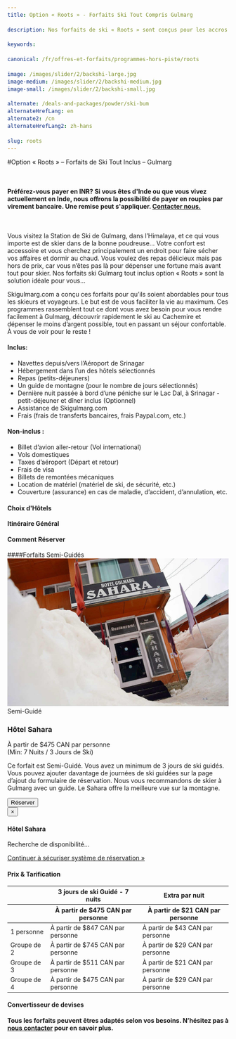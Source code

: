 ```yaml
---
title: Option « Roots » - Forfaits Ski Tout Compris Gulmarg

description: Nos forfaits de ski « Roots » sont conçus pour les accros de ski et de snowboard qui veulent rider à Gulmarg (Cachemire) dans l'Himalaya sans dépenser une fortune!

keywords:

canonical: /fr/offres-et-forfaits/programmes-hors-piste/roots

image: /images/slider/2/backshi-large.jpg
image-medium: /images/slider/2/backshi-medium.jpg
image-small: /images/slider/2/backshi-small.jpg

alternate: /deals-and-packages/powder/ski-bum
alternateHrefLang: en
alternate2: /cn
alternateHrefLang2: zh-hans

slug: roots
---
```


#Option « Roots » – Forfaits de Ski Tout Inclus – Gulmarg
<p class="home-notification" style="margin: 50px 0 50px;"><b>Préférez-vous payer en INR? Si vous êtes d'Inde ou que vous vivez actuellement en Inde, nous offrons la possibilité de payer en roupies par virement bancaire. Une remise peut s'appliquer. <a href="https://skigulmarg.com/fr/contactez-nous" title="Contacter Nous">Contacter nous.</a></b></p>
Vous visitez la Station de Ski de Gulmarg, dans l’Himalaya, et ce qui vous importe est de skier dans de la bonne poudreuse… Votre confort est accessoire et vous cherchez principalement un endroit pour faire sécher vos affaires et dormir au chaud. Vous voulez des repas délicieux mais pas hors de prix, car vous n’êtes pas là pour dépenser une fortune mais avant tout pour skier. Nos forfaits ski Gulmarg tout inclus option « Roots » sont la solution idéale pour vous…

Skigulmarg.com a conçu ces forfaits pour qu’ils soient abordables pour tous les skieurs et voyageurs. Le but est de vous faciliter la vie au maximum. Ces programmes rassemblent tout ce dont vous avez besoin pour vous rendre facilement à Gulmarg, découvrir rapidement le ski au Cachemire et dépenser le moins d’argent possible, tout en passant un séjour confortable. À vous de voir pour le reste !


<div class="row">
    <div class="col-sm-6">
        <h4>Inclus:</h4>
        <ul>
            <li>Navettes depuis/vers l’Aéroport de Srinagar</li>
            <li>Hébergement dans l’un des hôtels sélectionnés</li>
            <li>Repas (petits-déjeuners)</li>
            <li>Un guide de montagne (pour le nombre de jours sélectionnés)</li>
            <li>Dernière nuit passée à bord d’une péniche sur le Lac Dal, à Srinagar - petit-déjeuner et dîner inclus (Optionnel)</li>
            <li>Assistance de Skigulmarg.com</li>
            <li>Frais (frais de transferts bancaires, frais Paypal.com, etc.)</li>
        </ul>
    </div>
    <div class="col-sm-6">
        <h4>Non-inclus :</h4>
        <ul>
            <li>Billet d’avion aller-retour (Vol international)</li>
            <li>Vols domestiques</li>
            <li>Taxes d’aéroport (Départ et retour)</li>
            <li>Frais de visa</li>
            <li>Billets de remontées mécaniques</li>
            <li>Location de matériel (matériel de ski, de sécurité, etc.)</li>
            <li>Couverture (assurance) en cas de maladie, d’accident, d’annulation, etc.</li>
        </ul>
    </div>
</div>
<div class="accordion pricing">
      <article class="ac-item">
          <h4 class="ac-title">Choix d'Hôtels</h4>
          <div class="ac-content" style="display: none;">
          <h5>Hôtel Sahara</h5>
          C'est l'hôtel le plus abordable avec lequel nous travaillons. L'hôtel Sahara est situé à environ 1,4 km de la télécabine de Gulmarg. L'hôtel est assez basique. Le hall et les couloirs ne sont pas chauffés. Votre chambre est chauffée avec un appareil de chauffage au gaz qui doit être éteint la nuit. Vous obtenez également une couverture électrique pour rester au chaud la nuit. Vous avez une salle de bain privée décente avec de l'eau chaude (l'eau chaude est disponible lorsque Gulmarg a de l'électricité). Le restaurant sert de l'excellente nourriture abordable.
          <p><a href="https://www.tripadvisor.fr/Hotel_Review-g317095-d1893070-Reviews-Hotel_Gulmarg_Sahara-Gulmarg_Baramulla_District_Kashmir_Jammu_and_Kashmir.html" class="more-info m-b-30 block" target="blank">Avis & Images - Hôtel Sahara sur Tripadvisor<i class="fa fa-chevron-right" aria-hidden="true"></i></a></p>
          <!-- <h5>Hôtel Alpine Ridge</h5>
          <p>L'Hôtel Alpine Ridge est un meilleur hôtel que l'Hôtel Sahara. Il est situé à environ 450 mètres de la télécabine (via un petit sentier). Il est possible de skier de l'hôtel à la télécabine. Les chambres sont plus jolies que l'hôtel Sahara. Encore une fois, le hall et les couloirs ne sont pas chauffés. Il y a un grand salon pour se détendre et manger. Vous devrez peut-être demander à quelques reprises d'allumer le chauffage, mais une fois réchauffé, vous pourrez vous détendre. Votre chambre a une salle de bain privée avec eau chaude. L'hôtel dispose d'un système de chauffage central. L’hôtel Alpine Ridge dispose d’un groupe électrogène qui s’allume en cas de coupure de courant à Gulmarg. C'est loin d'être le plus haut niveau de confort.</p>
          <p><a href="https://www.tripadvisor.fr/Hotel_Review-g317095-d1401066-Reviews-Alpine_Ridge-Gulmarg_Baramulla_District_Kashmir_Jammu_and_Kashmir.html" class="more-info m-b-30 block" target="blank">Avis & Images - Hôtel Alpine Ridge sur Tripadvisor<i class="fa fa-chevron-right" aria-hidden="true"></i></a></p>   -->
          </div>
      </article>
      <article class="ac-item" style="margin-top: -1px">
          <h4 class="ac-title">Itinéraire Général</h4>
          <div class="ac-content" style="display: none;">
            <ul>
            <li><b>Jour d'arrivée:</b> Transferts de l'aéroport à Gulmarg, collecte de l'équipement (si nécessaire), enregistrement à l'hôtel, première rencontre avec votre guide. Temps libre pour découvrir et apprécier Gulmarg.</li>
            <li><b>Journées de ski:</b> Rencontrez votre guide tôt, skiez les montagnes de l'Himalaya toute la journée, pause déjeuner sur la montagne. Nous recommandons un forfait entièrement guidé. Si vous réservez un forfait semi-guidé, il comprend un minimum de 3 journées de ski guidées. Après votre troisième journée de ski, vous skierez la station de ski de Gulmarg sans guide. S'il vous plaît, soyez très prudent et respectez la montagne.</li>
            <li><b>Dernière journée de ski:</b> Après avoir passé la dernière journée de ski dans l'Himalaya, assurez-vous de rendre le matériel de location. Si vous n'allez pas sur la péniche optionnelle, dégustez un bon repas et prenez le temps de réfléchir à ce beau voyage. Si vous vous rendez à la péniche, votre navette viendra vous chercher vers 16 heures pour vous rendre au lac Dal et profiter d’un bon moment ainsi que d’un repas chaud.</li>
            <li><b>Jour de départ: </b> Quittez Gulmarg ou Srinagar vers l'aéroport de Srinagar. Nous confirmerons votre heure de départ en fonction de l'heure de votre vol.</li>
            </ul>
          </div>
      </article>
      <article class="ac-item" style="margin-top: -1px">
          <h4 class="ac-title">Comment Réserver</h4>
          <div class="ac-content" style="display: none;">
            <ol>
            <li>Sélectionnez votre forfait et cliquez sur "Réserver".</li>
            <li>Choisissez vos dates d'arrivée et de départ. Cliquez sur "Réserver".</li>
            <li>Sélectionnez: 1 Rider, 2, 3 ou 4 Riders. Vérifiez les dates et les prix. Cliquez sur "Continuer". </li>
            <li>Vous pouvez ajouter plus de membres à la réservation. Notez qu'il est possible de naviguer hors de la réservation pour sélectionner des éléments sur une autre page. Toutes vos informations seront toujours disponibles.
              <ol>
                <li>Cliquez sur "Ajouter à la réservation".</li>
                <li>Accédez à l'élément qui vous intéresse - il peut être sur une autre page. Cliquez sur "Réserver".</li>
                <li>Ajustez le nombre de Riders et les dates.</li>
                <li>Vérifier les détails.</li>
                <li>Cliquez sur "Continuer".</li>
                <li>Répétez cette procédure si vous souhaitez ajouter d'autres éléments à votre programme.</li>
              </ol>  
            </li>
            <li>Ajoutez un ou plusieurs « Add-ons » à votre forfait (location d'équipement, de l'héliski, un t-shirt, etc.).
              <ol>
                <li>Cliquez sur l'élément qui vous intéresse.</li>
                <li>Lire les détails.</li>
                <li>Sélectionnez l'onglet "Réserver".</li>
                <li>Ajustez les détails.</li>
                <li>Cliquez sur "Ajouter à la réservation"</li>
                <li>Répétez cette procédure si vous souhaitez ajouter d'autres éléments à votre programme.</li>
              </ol>  
            </li>
            <li>Remplissez le formulaire avec votre nom, email, etc., et cliquez sur "Continuer".</li>
            <li>Si votre date de départ est à plus de 30 jours, vous pouvez verser un acompte ou payer le solde en entier.
            <ul>
              <li>Cliquez sur "Payer le dépôt" ou "Payer le solde en entier".</li>
            </ul>
            </li>
            <li>Vérifiez les détails de votre programme et lisez nos conditions générales.</li>
            <li>Entrez vos informations de carte de crédit.</li>
            <li>Cliquez sur "Payez"</li>
            <li>Terminé. Vous êtes prêt à skier dans l'Himalaya. Nous vous remercions.</li>
            </ol>
            </div>
        </article>
</div>
####Forfaits Semi-Guidés
<div class="row">
    <div class="col-sm-6 m-b-40">
        <div class="package-item-wrap">
            <div class="package-image">
                <span>
                    <img src="/user/themes/skigulmarg/images/packages/ski-bum/hotel_sahara.jpeg" alt="">
                </span>
            </div>
            <div class="package-description">
                <span>Semi-Guidé</span>
                <h3>Hôtel Sahara</h3>
                <div class="package-price">
                    À partir de <span>$475 CAN</span> par personne <br>(Min: 7 Nuits / 3 Jours de Ski)
                </div>
                <p>
                    Ce forfait est Semi-Guidé. Vous avez un minimum de 3 jours de ski guidés. Vous pouvez ajouter davantage de journées de ski guidées sur la page d’ajout du formulaire de réservation. Nous vous recommandons de skier à Gulmarg avec un guide. Le Sahara offre la meilleure vue sur la montagne.
                </p>
                <button
                    id="ski-bum-sahara"
                    class="btn btn-rounded btn-outline"
                    type="button"
                    data-target="#modal-checkfront-1"
                    data-toggle="modal"
                    data-checkfront-target="CHECKFRONT_WIDGET_01"
                    data-checkfront-item-id="41"
                    data-checkfront-category-id="18"
                    data-checkfront-options="hidesearch">
                    Réserver
                </button>
                <div class="modal fade" id="modal-checkfront-1" aria-hidden="true">
                    <div class="modal-dialog">
                        <div class="modal-content">
                            <div class="modal-header">
                                <button
                                    class="close"
                                    type="button"
                                    data-dismiss="modal"
                                    aria-hidden="true">
                                    ×
                                </button>
                                <h4 class="modal-title">Hôtel Sahara</h4>
                            </div>
                            <div class="modal-body">
                                <div id="CHECKFRONT_WIDGET_01">
                                    <p class="searching-availability">
                                        Recherche de disponibilité...
                                    </p>
                                </div>
                                <noscript>
                                    <a href="https://skigulmarg.checkfront.com/reserve/" class="font-16">
                                        Continuer à sécuriser système de réservation &raquo;
                                    </a>
                                </noscript>
                                <div class="accordion pricing">
                                    <article class="ac-item">
                                        <h4 class="ac-title">Prix & Tarification</h4>
                                        <div class="ac-content">
                                            <div class="table-container">
                                                <table class="table">
                                                    <thead>
                                                        <tr>
                                                            <th></th>
                                                            <th>3 jours de ski Guidé - 7 nuits</th>
                                                            <th>Extra par nuit</th>
                                                        </tr>
                                                        <tr>
                                                            <th></th>
                                                            <th>À partir de $475 CAN par personne</th>
                                                            <th>À partir de $21 CAN par personne</th>
                                                        </tr>
                                                    </thead>
                                                    <tbody>
                                                        <tr>
                                                            <td>1 personne</td>
                                                            <td>À partir de $847 CAN par personne</td>
                                                            <td>À partir de $43 CAN par personne</td>
                                                        </tr>
                                                        <tr>
                                                            <td>Groupe de 2</td>
                                                            <td>À partir de $745 CAN par personne</td>
                                                            <td>À partir de $29 CAN par personne</td>
                                                        </tr>
                                                        <tr>
                                                            <td>Groupe de 3</td>
                                                            <td>À partir de $511 CAN par personne</td>
                                                            <td>À partir de $21 CAN par personne</td>
                                                        </tr>
                                                        <tr>
                                                            <td>Groupe de 4</td>
                                                            <td>À partir de $475 CAN par personne</td>
                                                            <td>À partir de $29 CAN par personne</td>
                                                        </tr>
                                                    </tbody>
                                                </table>
                                            </div>
                                        </div>
                                    </article>
                                    <article class="ac-item" style="margin-top: -1px">
                                        <h4 class="ac-title">Convertisseur de devises</h4>
                                        <div class="ac-content">
                                            <div class="currency-converter">
                                                <script src="https://w.fxexchangerate.com/converter.php?fm=CAD&ft=EUR&lg=en&am=1&ty=1"></script>
                                            </div>
                                        </div>
                                    </article>
                                </div>
                            </div>
                        </div>
                    </div>
                </div>
            </div>
        </div>
    </div>
    <!-- <div class="col-sm-6 m-b-40">
        <div class="package-item-wrap">
            <div class="package-image">
                <span>
                    <img src="/user/themes/skigulmarg/images/packages/ski-bum/hotel_alpine_ridge.jpeg" alt="">
                </span>
            </div>
            <div class="package-description">
                <span>Semi-Guidé</span>
                <h3>Hôtel Alpine Ridge</h3>
                <div class="package-price">
                    À partir de <span>$602 CAN</span> par personne <br>(Min: 7 Nuits / 3 Jours de Ski)
                </div>
                <p>
                    Il s’agit également d’un forfait de ski tout compris Semi-Guidé. Alpine Ridge est situé plus près de la télécabine. Nous recommandons de skier à Gulmarg avec un guide. Ce forfait ne comprend que 3 journées de ski guidées. Il est possible d'en ajoutez plus sur la page d'ajout du formulaire de réservation.
                </p>
                <button
                    id="ski-bum-alpine"
                    class="btn btn-rounded btn-outline"
                    type="button"
                    data-target="#modal-checkfront-2"
                    data-toggle="modal"
                    data-checkfront-target="CHECKFRONT_WIDGET_02"
                    data-checkfront-item-id="46"
                    data-checkfront-category-id="18"
                    data-checkfront-options="hidesearch">
                    Réserver
                </button>
                <div class="modal fade" id="modal-checkfront-2" aria-hidden="true">
                    <div class="modal-dialog">
                        <div class="modal-content">
                            <div class="modal-header">
                                <button
                                    class="close"
                                    type="button"
                                    data-dismiss="modal"
                                    aria-hidden="true">
                                    ×
                                </button>
                                <h4 class="modal-title">Hôtel Alpine Ridge</h4>
                            </div>
                            <div class="modal-body">
                                <div id="CHECKFRONT_WIDGET_02">
                                    <p class="searching-availability">
                                        Recherche de disponibilité...
                                    </p>
                                </div>
                                <noscript>
                                    <a href="https://skigulmarg.checkfront.com/reserve/" class="font-16">
                                        Continuer à sécuriser système de réservation &raquo;
                                    </a>
                                </noscript>
                                <div class="accordion pricing">
                                    <article class="ac-item">
                                        <h4 class="ac-title">Prix & Tarification</h4>
                                        <div class="ac-content">
                                            <div class="table-container">
                                                <table class="table">
                                                    <thead>
                                                        <tr>
                                                            <th></th>
                                                            <th>3 jours de ski Guidé - 7 nuits</th>
                                                            <th>Extra par nuit</th>
                                                        </tr>
                                                        <tr>
                                                            <th></th>
                                                            <th>À partir de $602 CAN par personne</th>
                                                            <th>À partir de $41 CAN par personne</th>
                                                        </tr>
                                                    </thead>
                                                    <tbody>
                                                        <tr>
                                                            <td>Solo Rider</td>
                                                            <td>À partir de $1117 CAN par personne</td>
                                                            <td>À partir de $83 CAN par personne</td>
                                                        </tr>
                                                        <tr>
                                                            <td>Group of 2</td>
                                                            <td>À partir de $872 CAN par personne</td>
                                                            <td>À partir de $48 CAN par personne</td>
                                                        </tr>
                                                        <tr>
                                                            <td>Group of 3</td>
                                                            <td>À partir de $651 CAN par personne</td>
                                                            <td>À partir de $41 CAN par personne</td>
                                                        </tr>
                                                        <tr>
                                                            <td>Group of 4</td>
                                                            <td>À partir de $602 CAN par personne</td>
                                                            <td>À partir de $48 CAN par personne</td>
                                                        </tr>
                                                    </tbody>
                                                </table>
                                            </div>
                                            <div class="currency-converter">
                                                <div class="currency-converter__header">
                                                    <h4>Convertisseur de devises</h4>
                                                </div>
                                                <script src="https://w.fxexchangerate.com/converter.php?fm=CAD&ft=EUR&lg=en&am=1&ty=1"></script>
                                            </div>
                                        </div>
                                    </article>
                                </div>
                            </div>
                        </div>
                    </div>
                </div>
            </div>
        </div>
    </div> -->
</div>

**Tous les forfaits peuvent êtres adaptés selon vos besoins. N’hésitez pas à [nous contacter](/contactez-nous) pour en savoir plus.**
